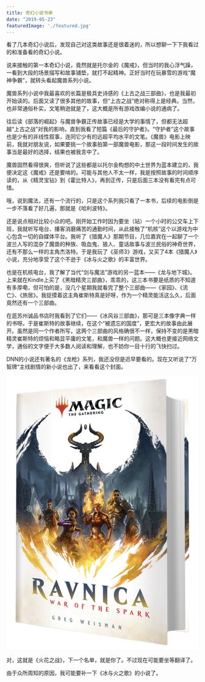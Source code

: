 ```yaml
---
title: 奇幻小说书单
date: "2019-05-23"
featuredImage: './featured.jpg'
---
```


看了几本奇幻小说后，发现自己对这类故事还是很着迷的，所以想聊一下下我看过的和准备看的奇幻小说。

说来接触的第一本奇幻小说，竟然就是托尔金的《魔戒》，但当时的我心浮气躁，一看到大段的场景描写和故事铺垫，就打不起精神。正好当时在玩暴雪的游戏“魔神争霸”，就转头看起魔兽系列小说。

魔兽系列小说中我最喜欢的长篇是极具史诗感的《上古之战三部曲》，也是我最初开始读的。后面又读了很多其他的故事，但“上古之战”绝对称得上是经典。当然，也非常通俗朴实，文笔稍逊就是了，这大概是所有游戏改编小说的通病了。

往后读《部落的崛起》与魔兽争霸正传故事已经是大学的事情了，但都无法超越“上古之战”对我的影响，直到我看了短篇《最后的守护者》。“守护者”这个故事也是少有的非线性叙事，连同它少有的远超平均水平的文笔。《魔兽》电影上映前，我就对朋友说，如果要挑一个故事拍第一部魔兽电影，那这一段时间发生的故事当是最好的选择，结果也被我言中了。

魔兽固然看得很爽，但听说了这些都是以托尔金构想的中土世界为蓝本建立的，我便决定这《魔戒》还是要啃的。可能与其他人不太一样，我是按照故事的时间顺序读的，从《精灵宝钻》到《霍比特人》，再到正传，只是后面三本没有看完有点可惜。

哦，说到魔法，还有一个流行的，只是这个系列我只看了一本书，后续的电影倒是一步不落看了好几遍，那就是《哈利波特》。

还是说点相对比较小众的吧。刚开始工作时因为要坐（站）一个小时的公交车上下班，我就听写电台、播客消磨痛苦的通勤时间，从此接触了“机核”这个以游戏为中心包含一切的自媒体平台。我听了《猎魔人》那期节目，几位嘉宾在一起聊了一个波兰人写的混杂了魔兽的种族、吸血鬼、狼人、童话故事与波兰民俗的神奇世界，还有不那么一样的主角杰洛特。于是我玩了《巫师3》游戏，又买了4本《猎魔人》小说，充分地享受了这个不逊于《冰与火之歌》的丰富世界。

也是在机核电台，我了解了当代“剑与魔法”游戏的另一蓝本——《龙与地下城》。上来就在Kindle上买了《黑暗精灵三部曲》，乖乖的，这三本书要是纸质的不知道有多厚嘞，但可怕的是，没几个星期我就看完了整个三部曲——《家园》、《流亡》、《旅居》。我捉摸着这主角崔斯特真是好呀，作为一个精灵能活这么久，后面竟然还有一个三部曲。

在逛苏州诚品书店时我看到了它们——《冰风谷三部曲》，那可是三本像字典一样的书呀。于是崔斯特的故事继续，在这个“被遗忘的国度”，更宏大的故事由此展开。虽然是同一个作者所写，这两个三部曲的风格确很不一样，保持不变的是黑暗精灵崔斯特的烦恼和略显平庸的文笔，和魔兽一样的问题。这大概也更接近网络文学，通俗的文字便于大多数人阅读和理解，也不妨你一目十行的飞快扫过。

DNN的小说还有著名的《龙枪》系列，我还没但是迟早要看的。现在又听说了”万智牌“主线剧情的新小说也出了，来看看这个封面。

![](./ravnica-HC-copy.png)

对，这就是《火花之战》，下一个名单，就是你了。不过现在可能要坐等翻译了。

由于众所周知的原因，我可能要补一下《冰与火之歌》的小说了。